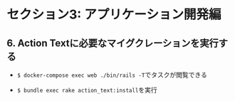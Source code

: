 # セクション3: アプリケーション開発編

## 6. Action Textに必要なマイグクレーションを実行する

+ `$ docker-compose exec web ./bin/rails -T`でタスクが閲覧できる<br>

+ `$ bundle exec rake action_text:install`を実行<br>